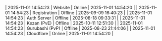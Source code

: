 | 2025-11-01 14:54:23 | Website | Online | 2025-11-01 14:54:20 |
| 2025-11-01 14:54:23 | Registration | Offline | 2025-09-09 16:40:23 |
| 2025-11-01 14:54:23 | Auth Server | Offline | 2025-08-18 09:33:31 |
| 2025-11-01 14:54:23 | Kezan (PvE) | Offline | 2025-10-11 12:51:30 |
| 2025-11-01 14:54:23 | Gurubashi (PvP) | Offline | 2025-08-23 21:44:06 |
| 2025-11-01 14:54:23 | Cloudflare | Online | 2025-11-01 14:54:20 |
